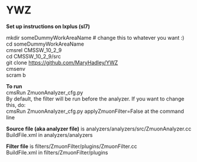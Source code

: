 # YWZ

**Set up instructions on lxplus (sl7)**   

mkdir someDummyWorkAreaName # change this to whatever you want :)  
cd someDummyWorkAreaName  
cmsrel CMSSW_10_2_9  
cd CMSSW_10_2_9/src  
git clone https://github.com/MaryHadley/YWZ  
cmsenv  
scram b  
 
**To run**  
cmsRun ZmuonAnalyzer_cfg.py  
By default, the filter will be run before the analyzer. If you want to change this, do:  
cmsRun ZmuonAnalyzer_cfg.py applyZmuonFilter=False at the command line  

**Source file (aka analyzer file)** is analyzers/analyzers/src/ZmuonAnalyzer.cc  
BuildFile.xml in analyzers/analyzers

**Filter file** is filters/ZmuonFilter/plugins/ZmuonFilter.cc  
BuildFile.xml in filters/ZmuonFilter/plugins  
